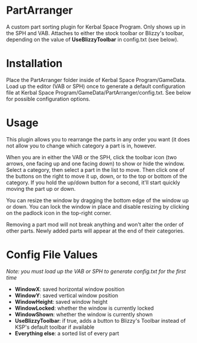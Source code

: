 PartArranger
============
A custom part sorting plugin for Kerbal Space Program. Only shows up in the SPH and VAB. Attaches to either the stock toolbar or Blizzy's toolbar, depending on the value of **UseBlizzyToolbar** in config.txt (see below).


Installation
============
Place the PartArranger folder inside of Kerbal Space Program/GameData. Load up the editor (VAB or SPH) once to generate a default configuration file at Kerbal Space Program/GameData/PartArranger/config.txt. See below for possible configuration options.


Usage
=====
This plugin allows you to rearrange the parts in any order you want (it does not allow you to change which category a part is in, however.

When you are in either the VAB or the SPH, click the toolbar icon (two arrows, one facing up and one facing down) to show or hide the window. Select a category, then select a part in the list to move. Then click one of the buttons on the right to move it up, down, or to the top or bottom of the category. If you hold the up/down button for a second, it'll start quickly moving the part up or down.

You can resize the window by dragging the bottom edge of the window up or down. You can lock the window in place and disable resizing by clicking on the padlock icon in the top-right corner.

Removing a part mod will not break anything and won't alter the order of other parts. Newly added parts will appear at the end of their categories.

Config File Values
==================

*Note: you must load up the VAB or SPH to generate config.txt for the first time*

* **WindowX**: saved horizontal window position
* **WindowY**: saved vertical window position
* **WindowHeight**: saved window height
* **WindowLocked**: whether the window is currently locked
* **WindowShown**: whether the window is currently shown
* **UseBlizzyToolbar**: if true, adds a button to Blizzy's Toolbar instead of KSP's default toolbar if available
* **Everything else**: a sorted list of every part
